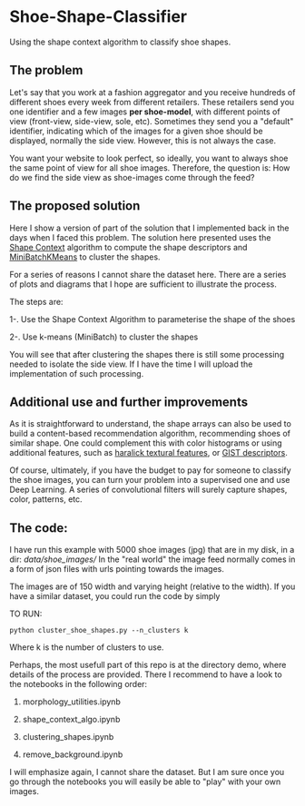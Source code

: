 # Shoe-Shape-Classifier
Using the shape context algorithm to classify shoe shapes.

## The problem
Let's say that you work at a fashion aggregator and you receive hundreds of different shoes every week from different retailers. These retailers send you one identifier and a few images **per shoe-model**, with different points of view (front-view, side-view, sole, etc). Sometimes they send you a "default" identifier, indicating which of the images for a given shoe should be displayed, normally the side view. However, this is not always the case. 

You want your website to look perfect, so ideally, you want to always shoe the same point of view for all shoe images. Therefore, the question is: How do we find the side view as shoe-images come through the feed? 

## The proposed solution
Here I show a version of part of the solution that I implemented back in the days when I faced this problem. The solution here presented uses the [Shape Context](https://www2.eecs.berkeley.edu/Research/Projects/CS/vision/shape/sc_digits.html) algorithm to compute the shape descriptors and [MiniBatchKMeans](http://scikit-learn.org/stable/modules/generated/sklearn.cluster.MiniBatchKMeans.html) to cluster the shapes. 

For a series of reasons I cannot share the dataset here. There are a series of plots and diagrams that I hope are sufficient to illustrate the process. 

The steps are:

1-. Use the Shape Context Algorithm to parameterise the shape of the shoes

2-. Use k-means (MiniBatch) to cluster the shapes

You will see that after clustering the shapes there is still some processing needed to isolate the side view. If I have the time I will upload the implementation of such processing. 

## Additional use and further improvements

As it is straightforward to understand, the shape arrays can also be used to build a content-based recommendation algorithm, recommending shoes of similar shape. One could complement this with color histograms or using additional features, such as [haralick textural features](http://haralick.org/journals/TexturalFeatures.pdf), or [GIST descriptors](http://www.quaero.org/media/files/bibliographie/inria_qpr6_douze_gist_evaluation.pdf). 

Of course, ultimately, if you have the budget to pay for someone to classify the shoe images, you can turn your problem into a supervised one and use Deep Learning. A series of convolutional filters will surely capture shapes, color, patterns, etc.

## The code:

I have run this example with 5000 shoe images (jpg) that are in my disk, in a dir: *data/shoe_images/* 
In the "real world" the image feed normally comes in a form of json files with urls pointing towards the images.

The images are of 150 width and varying height (relative to the width). If you have a similar dataset, you could run the code by simply

TO RUN:

`python cluster_shoe_shapes.py --n_clusters k`

Where k is the number of clusters to use. 

Perhaps, the most usefull part of this repo is at the directory demo, where details of the process are provided. There I recommend to have a look to the notebooks in the following order: 

1) morphology_utilities.ipynb

2) shape_context_algo.ipynb

3) clustering_shapes.ipynb

4) remove_background.ipynb

I will emphasize again, I cannot share the dataset. But I am sure once you go through the notebooks you will easily be able to "play" with your own images. 
